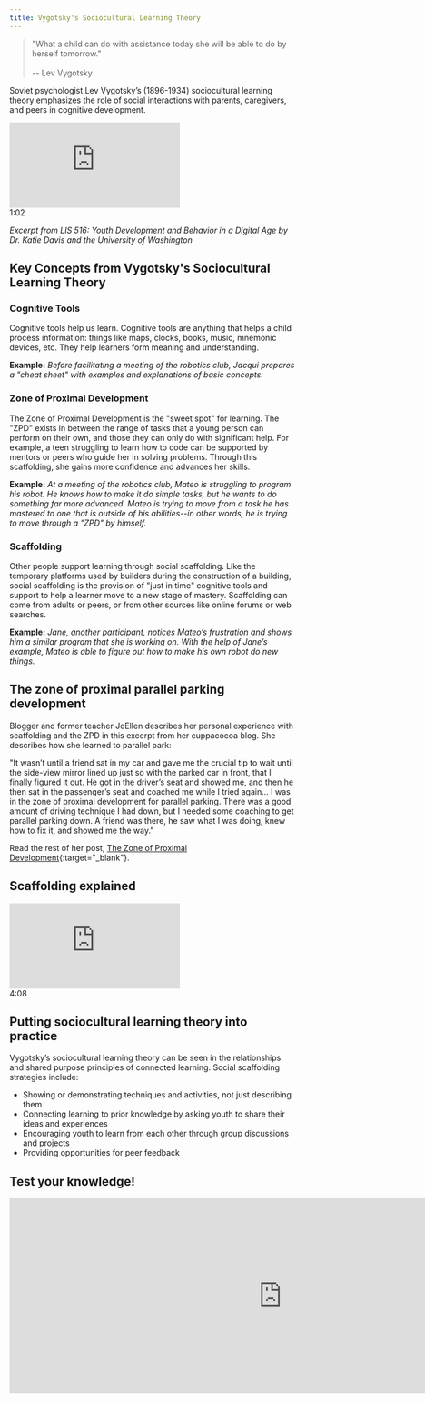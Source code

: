 ```yaml
---
title: Vygotsky's Sociocultural Learning Theory
---
```


> "What a child can do with assistance today she will be able to do by herself tomorrow." <br/><br/> -- Lev Vygotsky


Soviet psychologist Lev Vygotsky’s (1896-1934) sociocultural learning theory emphasizes the role of social interactions with parents, caregivers, and peers in cognitive development.


<iframe src="https://www.youtube.com/embed/inNEpfNPcZ4" frameborder="0" allow="autoplay; encrypted-media" allowfullscreen></iframe>
<div class="videotime" style="float:none;">1:02</div>

*Excerpt from LIS 516: Youth Development and Behavior in a Digital Age by Dr. Katie Davis and the University of Washington*

## Key Concepts from Vygotsky's Sociocultural Learning Theory


<div class="colorhighlight color1" markdown="1">

### Cognitive Tools

Cognitive tools help us learn. Cognitive tools are anything that helps a child process information: things like maps, clocks, books, music, mnemonic devices, etc. They help learners form meaning and understanding.

**Example:** _Before facilitating a meeting of the robotics club, Jacqui prepares a "cheat sheet" with examples and explanations of basic concepts._

</div>

<div class="colorhighlight color2" markdown="1">

### Zone of Proximal Development

The Zone of Proximal Development is the "sweet spot" for learning. The "ZPD" exists in between the range of tasks that a young person can perform on their own, and those they can only do with significant help. For example, a teen struggling to learn how to code can be supported by mentors or peers who guide her in solving problems. Through this scaffolding, she gains more confidence and advances her skills.

**Example:** _At a meeting of the robotics club, Mateo is struggling to program his robot. He knows how to make it do simple tasks, but he wants to do something far more advanced. Mateo is trying to move from a task he has mastered to one that is outside of his abilities--in other words, he is trying to move through a "ZPD" by himself._

</div>

<div class="colorhighlight color3" markdown="1">

### Scaffolding

Other people support learning through social scaffolding. Like the temporary platforms used by builders during the construction of a building, social scaffolding is the provision of "just in time" cognitive tools and support to help a learner move to a new stage of mastery. Scaffolding can come from adults or peers, or from other sources like online forums or web searches.

**Example:** _Jane, another participant, notices Mateo’s frustration and shows him a similar program that she is working on. With the help of Jane’s example, Mateo is able to figure out how to make his own robot do new things._

</div>

<div class="callout info" markdown="1">


## The zone of proximal parallel parking development

Blogger and former teacher JoEllen describes her personal experience with scaffolding and the ZPD in this excerpt from her cuppacocoa blog. She describes how she learned to parallel park: 

"It wasn’t until a friend sat in my car and gave me the crucial tip to wait until the side-view mirror lined up just so with the parked car in front, that I finally figured it out. He got in the driver’s seat and showed me, and then he then sat in the passenger’s seat and coached me while I tried again... I was in the zone of proximal development for parallel parking. There was a good amount of driving technique I had down, but I needed some coaching to get parallel parking down. A friend was there, he saw what I was doing, knew how to fix it, and showed me the way."

Read the rest of her post, [The Zone of Proximal Development](http://www.cuppacocoa.com/the-zone-of-proximal-development/){:target="_blank"}.

</div>

## Scaffolding explained

<iframe src="https://www.youtube.com/embed/uKLDjmPk_RE" frameborder="0" allow="autoplay; encrypted-media" allowfullscreen></iframe>
<div class="videotime" style="float:none;">4:08</div>


## Putting sociocultural learning theory into practice

Vygotsky’s sociocultural learning theory can be seen in the relationships and shared purpose principles of connected learning. Social scaffolding strategies include:
* Showing or demonstrating techniques and activities, not just describing them
* Connecting learning to prior knowledge by asking youth to share their ideas and experiences
* Encouraging youth to learn from each other through group discussions and projects
* Providing opportunities for peer feedback

## Test your knowledge!

<iframe src="https://connectedlib.ischool.uw.edu/wp-admin/admin-ajax.php?action=h5p_embed&id=8" width="958" height="343" frameborder="0" allowfullscreen="allowfullscreen" title="Test Your Knowledge: Vygotsky&#039;s Sociocultural Learning Theory"></iframe><script src="https://connectedlib.ischool.uw.edu/wp-content/plugins/h5p/h5p-php-library/js/h5p-resizer.js" charset="UTF-8"></script>